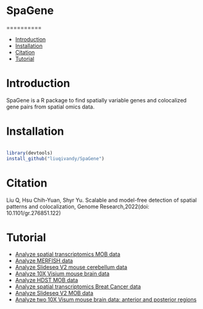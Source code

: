 # SpaGene
==========
* [Introduction](#introduction)
* [Installation](#installation)
* [Citation](#citation)
* [Tutorial](#tutorial)

<a name="introduction"/>

# Introduction

SpaGene is a R package to find spatially variable genes and colocalized gene pairs from spatial omics data.

<a name="installation"/>

# Installation

```R

library(devtools)
install_github("liuqivandy/SpaGene")
```


<a name="citation"/>

# Citation

 Liu Q, Hsu Chih-Yuan, Shyr Yu. Scalable and model-free detection of spatial patterns and colocalization, Genome Research,2022(doi: 10.1101/gr.276851.122) 
 

<a name="tutoral"/>

# Tutorial
- [Analyze spatial transcriptomics MOB data](https://htmlpreview.github.io/?https://github.com/liuqivandy/SpaGene/blob/master/Tutorial/mob.html)
- [Analyze MERFISH data](https://htmlpreview.github.io/?https://github.com/liuqivandy/SpaGene/blob/master/Tutorial/MERFISH.html)
- [Analyze Slideseq V2 mouse cerebellum data](https://htmlpreview.github.io/?https://github.com/liuqivandy/SpaGene/blob/master/Tutorial/mc_slideseqv2.html)
- [Analyze 10X Visium mouse brain data](https://htmlpreview.github.io/?https://github.com/liuqivandy/SpaGene/blob/master/Tutorial/mbrain_10X.html)
- [Analyze HDST MOB data](https://htmlpreview.github.io/?https://github.com/liuqivandy/SpaGene/blob/master/Tutorial/HDST.html)
- [Analyze spatial transcriptomics Breat Cancer data](https://htmlpreview.github.io/?https://github.com/liuqivandy/SpaGene/blob/master/Tutorial/Breastcancer.html)
- [Analyze Slideseq V2 MOB data](https://htmlpreview.github.io/?https://github.com/liuqivandy/SpaGene/blob/master/Tutorial/mob_slideseqv2.html)
- [Analyze two 10X Visum mouse brain data: anterior and posterior regions](https://htmlpreview.github.io/?https://github.com/liuqivandy/SpaGene/blob/master/Tutorial/mb_anterior_posterior.html)
